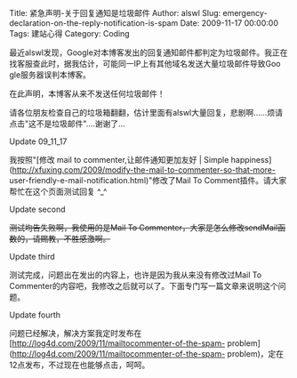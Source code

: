 Title: 紧急声明-关于回复通知是垃圾邮件
Author: alswl
Slug: emergency-declaration-on-the-reply-notification-is-spam
Date: 2009-11-17 00:00:00
Tags: 建站心得
Category: Coding

最近alswl发现，Google对本博客发出的回复通知邮件都判定为垃圾邮件。我正在找客服查此时，据我估计，可能同一IP上有其他域名发送大量垃圾邮件导致Goo
gle服务器误判本博客。

在此声明，本博客从来不发送任何垃圾邮件！

请各位朋友检查自己的垃圾箱翻翻，估计里面有alswl大量回复，悲剧啊……烦请点击"这不是垃圾邮件"....谢谢了…

Update 09_11_17

我按照"[修改 mail to commenter,让邮件通知更加友好 | Simple
happiness](http://xfuxing.com/2009/modify-the-mail-to-commenter-so-that-more-
user-friendly-e-mail-notification.html)"修改了Mail To Comment插件。请大家帮忙在这个页面测试回复
^_^

Update second

<strike>测试均告失败啊，我使用的是Mail To Commenter，大家是怎么修改sendMail函数的，请赐教，不胜感激啊。</strike>

Update third

测试完成，问题出在发出的内容上，也许是因为我从来没有修改过Mail To Commenter的内容吧，我修改之后就可以了。下面专门写一篇文章来说明这个问题。

Update fourth

问题已经解决，解决方案我定时发布在[http://log4d.com/2009/11/mailtocommenter-of-the-spam-
problem](http://log4d.com/2009/11/mailtocommenter-of-the-spam-
problem)，定在12点发布，不过现在也能够点击，呵呵。

